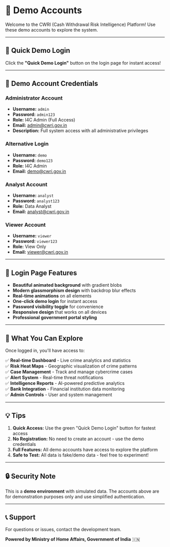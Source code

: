 # 🔐 Demo Accounts

Welcome to the CWRI (Cash Withdrawal Risk Intelligence) Platform! Use these demo accounts to explore the system.

---

## 🚀 Quick Demo Login

Click the **"Quick Demo Login"** button on the login page for instant access!

---

## 👥 Demo Account Credentials

### Administrator Account
- **Username:** `admin`
- **Password:** `admin123`
- **Role:** I4C Admin (Full Access)
- **Email:** admin@cwri.gov.in
- **Description:** Full system access with all administrative privileges

### Alternative Login
- **Username:** `demo`
- **Password:** `demo123`
- **Role:** I4C Admin
- **Email:** demo@cwri.gov.in

### Analyst Account
- **Username:** `analyst`
- **Password:** `analyst123`
- **Role:** Data Analyst
- **Email:** analyst@cwri.gov.in

### Viewer Account
- **Username:** `viewer`
- **Password:** `viewer123`
- **Role:** View Only
- **Email:** viewer@cwri.gov.in

---

## 🎨 Login Page Features

- **Beautiful animated background** with gradient blobs
- **Modern glassmorphism design** with backdrop blur effects
- **Real-time animations** on all elements
- **One-click demo login** for instant access
- **Password visibility toggle** for convenience
- **Responsive design** that works on all devices
- **Professional government portal styling**

---

## 🌟 What You Can Explore

Once logged in, you'll have access to:

✅ **Real-time Dashboard** - Live crime analytics and statistics  
✅ **Risk Heat Maps** - Geographic visualization of crime patterns  
✅ **Case Management** - Track and manage cybercrime cases  
✅ **Alert System** - Real-time threat notifications  
✅ **Intelligence Reports** - AI-powered predictive analytics  
✅ **Bank Integration** - Financial institution data monitoring  
✅ **Admin Controls** - User and system management

---

## 💡 Tips

1. **Quick Access:** Use the green "Quick Demo Login" button for fastest access
2. **No Registration:** No need to create an account - use the demo credentials
3. **Full Features:** All demo accounts have access to explore the platform
4. **Safe to Test:** All data is fake/demo data - feel free to experiment!

---

## 🔒 Security Note

This is a **demo environment** with simulated data. The accounts above are for demonstration purposes only and use simplified authentication.

---

## 📞 Support

For questions or issues, contact the development team.

**Powered by Ministry of Home Affairs, Government of India** 🇮🇳
